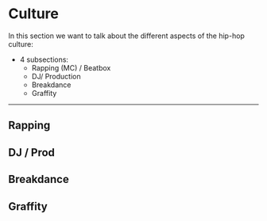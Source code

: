 # Culture


In this section we want to talk about the different aspects of the hip-hop culture:

- 4 subsections:
    - Rapping (MC) / Beatbox
    - DJ/ Production
    - Breakdance
    - Graffity


***


    
## Rapping


## DJ / Prod


## Breakdance


## Graffity